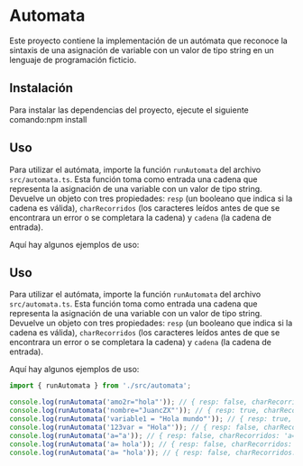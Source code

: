 # Automata

Este proyecto contiene la implementación de un autómata que reconoce la sintaxis de una asignación de variable con un valor de tipo string en un lenguaje de programación ficticio.

## Instalación

Para instalar las dependencias del proyecto, ejecute el siguiente comando:npm install


## Uso

Para utilizar el autómata, importe la función `runAutomata` del archivo `src/automata.ts`. Esta función toma como entrada una cadena que representa la asignación de una variable con un valor de tipo string. Devuelve un objeto con tres propiedades: `resp` (un booleano que indica si la cadena es válida), `charRecorridos` (los caracteres leídos antes de que se encontrara un error o se completara la cadena) y `cadena` (la cadena de entrada).

Aquí hay algunos ejemplos de uso:


## Uso

Para utilizar el autómata, importe la función `runAutomata` del archivo `src/automata.ts`. Esta función toma como entrada una cadena que representa la asignación de una variable con un valor de tipo string. Devuelve un objeto con tres propiedades: `resp` (un booleano que indica si la cadena es válida), `charRecorridos` (los caracteres leídos antes de que se encontrara un error o se completara la cadena) y `cadena` (la cadena de entrada).

Aquí hay algunos ejemplos de uso:

```typescript
import { runAutomata } from './src/automata';

console.log(runAutomata('amo2r="hola"')); // { resp: false, charRecorridos: 'a', cadena: 'amo2r="hola"' }
console.log(runAutomata('nombre="JuancZX"')); // { resp: true, charRecorridos: 'nombre="JuancZX"', cadena: 'nombre="JuancZX"' }
console.log(runAutomata('variable1 = "Hola mundo"')); // { resp: true, charRecorridos: 'variable1 = "Hola mundo"', cadena: 'variable1 = "Hola mundo"' }
console.log(runAutomata('123var = "Hola"')); // { resp: false, charRecorridos: '1', cadena: '123var = "Hola"' }
console.log(runAutomata('a="a')); // { resp: false, charRecorridos: 'a="', cadena: 'a="a' }
console.log(runAutomata('a= hola')); // { resp: false, charRecorridos: 'a=', cadena: 'a= hola' }
console.log(runAutomata('a= "hola')); // { resp: false, charRecorridos: 'a= "', cadena: 'a= "hola' }

```
